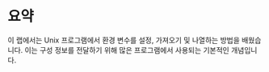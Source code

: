 # 요약

이 랩에서는 Unix 프로그램에서 환경 변수를 설정, 가져오기 및 나열하는 방법을 배웠습니다. 이는 구성 정보를 전달하기 위해 많은 프로그램에서 사용되는 기본적인 개념입니다.
